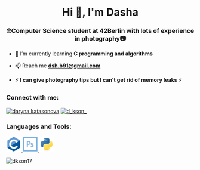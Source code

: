 <h1 align="center">Hi 👋, I'm Dasha</h1>
<h3 align="center">🤓Computer Science student at 42Berlin with lots of experience in photography📷</h3>

- 🌱 I’m currently learning **C programming and algorithms**

- 📫 Reach me **dsh.b91@gmail.com**

- ⚡ **I can give photography tips but I can't get rid of memory leaks** ⚡

<h3 align="left">Connect with me:</h3>
<p align="left">
<a href="https://linkedin.com/in/daryna-katasonova-7b792a72" target="blank"><img align="center" src="https://raw.githubusercontent.com/rahuldkjain/github-profile-readme-generator/master/src/images/icons/Social/linked-in-alt.svg" alt="daryna katasonova" height="30" width="40" /></a>
<a href="https://instagram.com/d_kson_" target="blank"><img align="center" src="https://raw.githubusercontent.com/rahuldkjain/github-profile-readme-generator/master/src/images/icons/Social/instagram.svg" alt="d_kson_" height="30" width="40" /></a>
</p>

<h3 align="left">Languages and Tools:</h3>
<p align="left"> <a href="https://www.cprogramming.com/" target="_blank" rel="noreferrer"> <img src="https://raw.githubusercontent.com/devicons/devicon/master/icons/c/c-original.svg" alt="c" width="40" height="40"/> </a> <a href="https://www.photoshop.com/en" target="_blank" rel="noreferrer"> <img src="https://raw.githubusercontent.com/devicons/devicon/master/icons/photoshop/photoshop-line.svg" alt="photoshop" width="40" height="40"/> </a> <a href="https://www.python.org" target="_blank" rel="noreferrer"> <img src="https://raw.githubusercontent.com/devicons/devicon/master/icons/python/python-original.svg" alt="python" width="40" height="40"/> </a> </p>

<p align="left"> <img src="https://komarev.com/ghpvc/?username=dkson17&label=Profile%20views&color=0e75b6&style=flat" alt="dkson17" /> </p>

